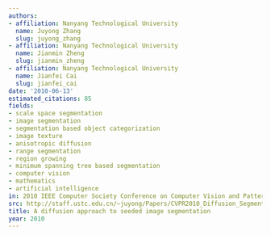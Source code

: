 ```yaml
---
authors:
- affiliation: Nanyang Technological University
  name: Juyong Zhang
  slug: juyong_zhang
- affiliation: Nanyang Technological University
  name: Jianmin Zheng
  slug: jianmin_zheng
- affiliation: Nanyang Technological University
  name: Jianfei Cai
  slug: jianfei_cai
date: '2010-06-13'
estimated_citations: 85
fields:
- scale space segmentation
- image segmentation
- segmentation based object categorization
- image texture
- anisotropic diffusion
- range segmentation
- region growing
- minimum spanning tree based segmentation
- computer vision
- mathematics
- artificial intelligence
in: 2010 IEEE Computer Society Conference on Computer Vision and Pattern Recognition
src: http://staff.ustc.edu.cn/~juyong/Papers/CVPR2010_Diffusion_Segmentation.pdf
title: A diffusion approach to seeded image segmentation
year: 2010
---
```

